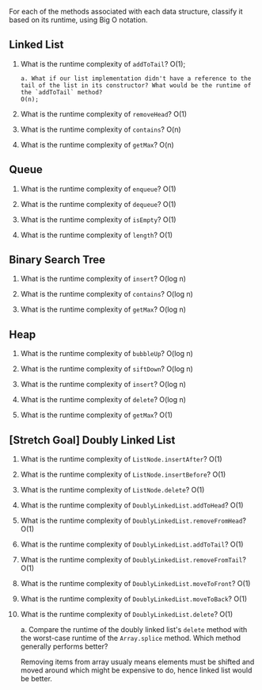 For each of the methods associated with each data structure, classify it based on its runtime, using Big O notation.

## Linked List

1.  What is the runtime complexity of `addToTail`?
    O(1);

        a. What if our list implementation didn't have a reference to the tail of the list in its constructor? What would be the runtime of the `addToTail` method?
        O(n);

2.  What is the runtime complexity of `removeHead`?
    O(1)

3.  What is the runtime complexity of `contains`?
    O(n)

4.  What is the runtime complexity of `getMax`?
    O(n)

## Queue

1.  What is the runtime complexity of `enqueue`?
    O(1)

2.  What is the runtime complexity of `dequeue`?
    O(1)

3)  What is the runtime complexity of `isEmpty`?
    O(1)

4.  What is the runtime complexity of `length`?
    O(1)

## Binary Search Tree

1.  What is the runtime complexity of `insert`?
    O(log n)

2.  What is the runtime complexity of `contains`?
    O(log n)

3)  What is the runtime complexity of `getMax`?
    O(log n)

## Heap

1.  What is the runtime complexity of `bubbleUp`?
    O(log n)

2)  What is the runtime complexity of `siftDown`?
    O(log n)

3.  What is the runtime complexity of `insert`?
    O(log n)

4)  What is the runtime complexity of `delete`?
    O(log n)

5.  What is the runtime complexity of `getMax`?
    O(1)

## [Stretch Goal] Doubly Linked List

1.  What is the runtime complexity of `ListNode.insertAfter`?
    O(1)

2.  What is the runtime complexity of `ListNode.insertBefore`?
    O(1)

3.  What is the runtime complexity of `ListNode.delete`?
    O(1)

4.  What is the runtime complexity of `DoublyLinkedList.addToHead`?
    O(1)

5.  What is the runtime complexity of `DoublyLinkedList.removeFromHead`?
    O(1)

6.  What is the runtime complexity of `DoublyLinkedList.addToTail`?
    O(1)

7.  What is the runtime complexity of `DoublyLinkedList.removeFromTail`?
    O(1)

8.  What is the runtime complexity of `DoublyLinkedList.moveToFront`?
    O(1)

9.  What is the runtime complexity of `DoublyLinkedList.moveToBack`?
    O(1)

10. What is the runtime complexity of `DoublyLinkedList.delete`?
    O(1)

    a. Compare the runtime of the doubly linked list's `delete` method with the worst-case runtime of the `Array.splice` method. Which method generally performs better?

    Removing items from array usualy means elements must be shifted and moved around which might be expensive to do, hence linked list would be better.
